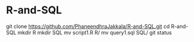 # R-and-SQL
git clone https://github.com/PhaneendhraJakkala/R-and-SQL.git
cd R-and-SQL
mkdir R
mkdir SQL
mv script1.R R/
mv query1.sql SQL/
git status
